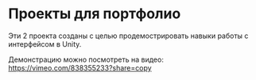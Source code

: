 # Проекты для портфолио

Эти 2 проекта созданы с целью продемострировать навыки работы с интерфейсом в Unity.
 
Демонстрацию можно посмотреть на видео: https://vimeo.com/838355233?share=copy
